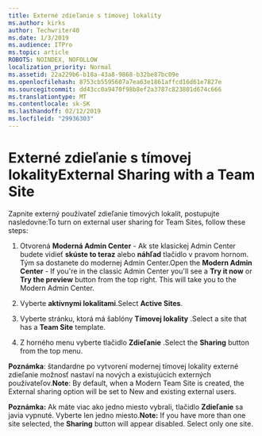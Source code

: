 ```yaml
---
title: Externé zdieľanie s tímovej lokality
ms.author: kirks
author: Techwriter40
ms.date: 1/3/2019
ms.audience: ITPro
ms.topic: article
ROBOTS: NOINDEX, NOFOLLOW
localization_priority: Normal
ms.assetid: 22a229b6-b18a-43a8-9868-b32be87bc09e
ms.openlocfilehash: 8753cb5595607a7ea63e1861affcd16d61e7827e
ms.sourcegitcommit: dd43cc0a9470f98b8ef2a3787c823801d674c666
ms.translationtype: MT
ms.contentlocale: sk-SK
ms.lasthandoff: 02/12/2019
ms.locfileid: "29936303"
---
```

# <a name="external-sharing-with-a-team-site"></a><span data-ttu-id="ac0a3-102">Externé zdieľanie s tímovej lokality</span><span class="sxs-lookup"><span data-stu-id="ac0a3-102">External Sharing with a Team Site</span></span>

<span data-ttu-id="ac0a3-103">Zapnite externý používateľ zdieľanie tímových lokalít, postupujte nasledovne:</span><span class="sxs-lookup"><span data-stu-id="ac0a3-103">To turn on external user sharing for Team Sites, follow these steps:</span></span> 
  
1. <span data-ttu-id="ac0a3-p101">Otvorená **Moderná Admin Center** - Ak ste klasickej Admin Center budete vidieť **skúste to teraz** alebo **náhľad** tlačidlo v pravom hornom. Tým sa dostanete do modernej Admin Center.</span><span class="sxs-lookup"><span data-stu-id="ac0a3-p101">Open the **Modern Admin Center** - If you're in the classic Admin Center you'll see a **Try it now** or **Try the preview** button from the top right. This will take you to the Modern Admin Center.</span></span> 
  
2. <span data-ttu-id="ac0a3-106">Vyberte **aktívnymi lokalitami**.</span><span class="sxs-lookup"><span data-stu-id="ac0a3-106">Select **Active Sites**.</span></span> 
  
3. <span data-ttu-id="ac0a3-107">Vyberte stránku, ktorá má šablóny **Tímovej lokality** .</span><span class="sxs-lookup"><span data-stu-id="ac0a3-107">Select a site that has a **Team Site** template.</span></span> 
  
4. <span data-ttu-id="ac0a3-108">Z horného menu vyberte tlačidlo **Zdieľanie** .</span><span class="sxs-lookup"><span data-stu-id="ac0a3-108">Select the **Sharing** button from the top menu.</span></span> 
  
 <span data-ttu-id="ac0a3-109">**Poznámka**: štandardne po vytvorení modernej tímovej lokality externé zdieľanie možnosť nastaví na nových a existujúcich externých používateľov.</span><span class="sxs-lookup"><span data-stu-id="ac0a3-109">**Note**: By default, when a Modern Team Site is created, the External sharing option will be set to New and existing external users.</span></span> 
  
 <span data-ttu-id="ac0a3-p102">**Poznámka:** Ak máte viac ako jedno miesto vybrali, tlačidlo **Zdieľanie** sa javia vypnuté. Vyberte len jedno miesto.</span><span class="sxs-lookup"><span data-stu-id="ac0a3-p102">**Note:** If you have more than one site selected, the **Sharing** button will appear disabled. Select only one site.</span></span> 
  

